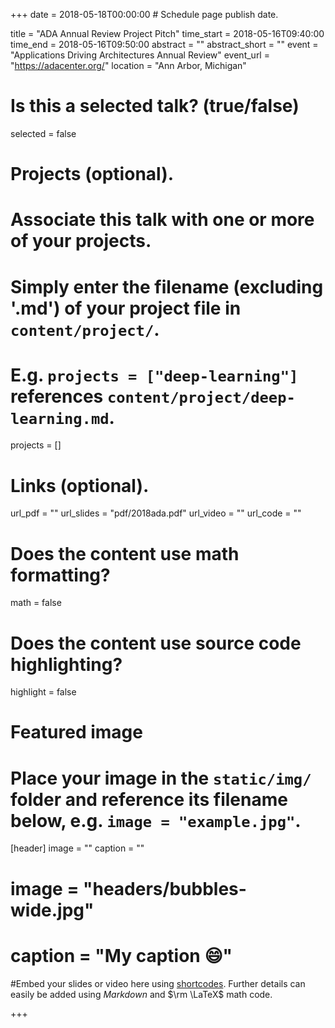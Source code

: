 +++
date = 2018-05-18T00:00:00  # Schedule page publish date.

title = "ADA Annual Review Project Pitch"
time_start = 2018-05-16T09:40:00
time_end = 2018-05-16T09:50:00
abstract = ""
abstract_short = ""
event = "Applications Driving Architectures Annual Review"
event_url = "https://adacenter.org/"
location = "Ann Arbor, Michigan"

# Is this a selected talk? (true/false)
selected = false

# Projects (optional).
#   Associate this talk with one or more of your projects.
#   Simply enter the filename (excluding '.md') of your project file in `content/project/`.
#   E.g. `projects = ["deep-learning"]` references `content/project/deep-learning.md`.
projects = []

# Links (optional).
url_pdf = ""
url_slides = "pdf/2018ada.pdf"
url_video = ""
url_code = ""

# Does the content use math formatting?
math = false

# Does the content use source code highlighting?
highlight = false

# Featured image
# Place your image in the `static/img/` folder and reference its filename below, e.g. `image = "example.jpg"`.
[header]
image = ""
caption = ""
# image = "headers/bubbles-wide.jpg"
# caption = "My caption :smile:"

#Embed your slides or video here using [shortcodes](https://sourcethemes.com/academic/post/writing-markdown-latex/). Further details can easily be added using *Markdown* and $\rm \LaTeX$ math code.

+++
